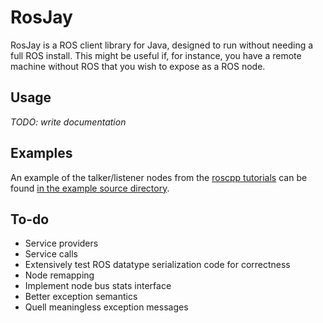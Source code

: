 # RosJay

RosJay is a ROS client library for Java, designed to run without needing a full ROS install. This might be useful if, for instance, you have a remote machine without ROS that you wish to expose as a ROS node.

## Usage

*TODO: write documentation*

## Examples

An example of the talker/listener nodes from the [roscpp tutorials](http://wiki.ros.org/roscpp_tutorials/Tutorials/WritingPublisherSubscriber) can be found [in the example source directory](https://github.com/phantamanta44/RosJay/tree/master/src/example/java/xyz/phanta/rosjay/example).

## To-do

* Service providers
* Service calls
* Extensively test ROS datatype serialization code for correctness
* Node remapping
* Implement node bus stats interface
* Better exception semantics
* Quell meaningless exception messages
